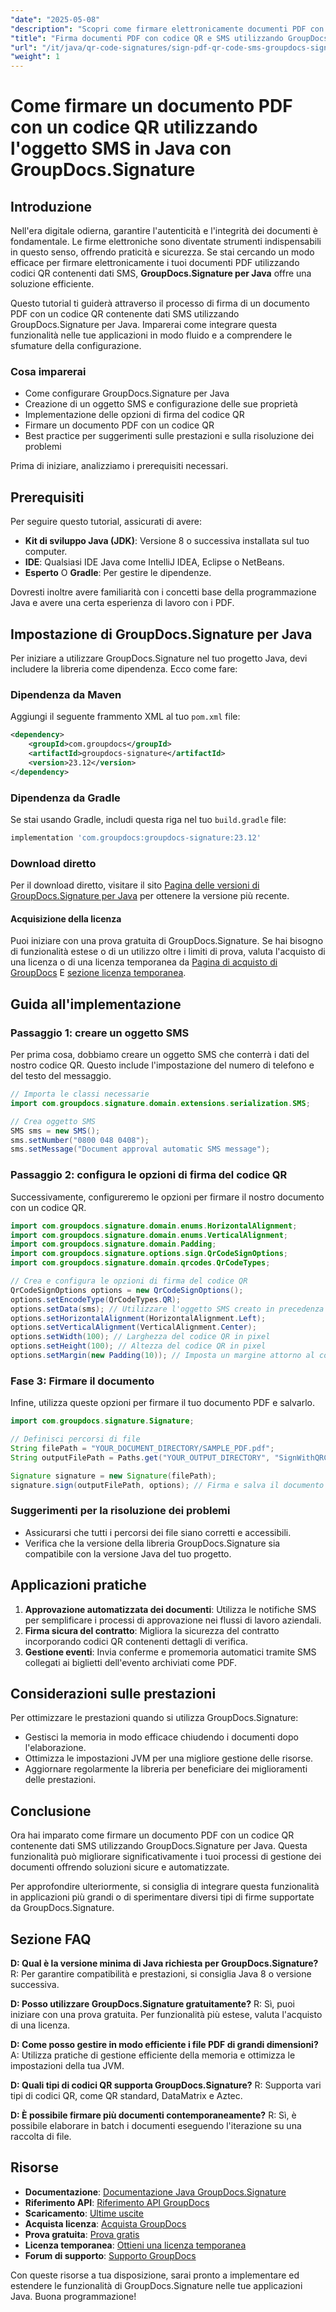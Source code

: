 ```yaml
---
"date": "2025-05-08"
"description": "Scopri come firmare elettronicamente documenti PDF con codici QR contenenti dati SMS utilizzando GroupDocs.Signature per Java. Segui questa guida passo passo per un'integrazione perfetta."
"title": "Firma documenti PDF con codice QR e SMS utilizzando GroupDocs.Signature per Java"
"url": "/it/java/qr-code-signatures/sign-pdf-qr-code-sms-groupdocs-signature-java/"
"weight": 1
---
```


# Come firmare un documento PDF con un codice QR utilizzando l'oggetto SMS in Java con GroupDocs.Signature

## Introduzione
Nell'era digitale odierna, garantire l'autenticità e l'integrità dei documenti è fondamentale. Le firme elettroniche sono diventate strumenti indispensabili in questo senso, offrendo praticità e sicurezza. Se stai cercando un modo efficace per firmare elettronicamente i tuoi documenti PDF utilizzando codici QR contenenti dati SMS, **GroupDocs.Signature per Java** offre una soluzione efficiente.

Questo tutorial ti guiderà attraverso il processo di firma di un documento PDF con un codice QR contenente dati SMS utilizzando GroupDocs.Signature per Java. Imparerai come integrare questa funzionalità nelle tue applicazioni in modo fluido e a comprendere le sfumature della configurazione.

### Cosa imparerai
- Come configurare GroupDocs.Signature per Java
- Creazione di un oggetto SMS e configurazione delle sue proprietà
- Implementazione delle opzioni di firma del codice QR
- Firmare un documento PDF con un codice QR
- Best practice per suggerimenti sulle prestazioni e sulla risoluzione dei problemi

Prima di iniziare, analizziamo i prerequisiti necessari.

## Prerequisiti
Per seguire questo tutorial, assicurati di avere:

- **Kit di sviluppo Java (JDK)**: Versione 8 o successiva installata sul tuo computer.
- **IDE**: Qualsiasi IDE Java come IntelliJ IDEA, Eclipse o NetBeans.
- **Esperto** O **Gradle**: Per gestire le dipendenze.

Dovresti inoltre avere familiarità con i concetti base della programmazione Java e avere una certa esperienza di lavoro con i PDF.

## Impostazione di GroupDocs.Signature per Java
Per iniziare a utilizzare GroupDocs.Signature nel tuo progetto Java, devi includere la libreria come dipendenza. Ecco come fare:

### Dipendenza da Maven
Aggiungi il seguente frammento XML al tuo `pom.xml` file:
```xml
<dependency>
    <groupId>com.groupdocs</groupId>
    <artifactId>groupdocs-signature</artifactId>
    <version>23.12</version>
</dependency>
```

### Dipendenza da Gradle
Se stai usando Gradle, includi questa riga nel tuo `build.gradle` file:
```gradle
implementation 'com.groupdocs:groupdocs-signature:23.12'
```

### Download diretto
Per il download diretto, visitare il sito [Pagina delle versioni di GroupDocs.Signature per Java](https://releases.groupdocs.com/signature/java/) per ottenere la versione più recente.

#### Acquisizione della licenza
Puoi iniziare con una prova gratuita di GroupDocs.Signature. Se hai bisogno di funzionalità estese o di un utilizzo oltre i limiti di prova, valuta l'acquisto di una licenza o di una licenza temporanea da [Pagina di acquisto di GroupDocs](https://purchase.groupdocs.com/buy) E [sezione licenza temporanea](https://purchase.groupdocs.com/temporary-license/).

## Guida all'implementazione
### Passaggio 1: creare un oggetto SMS
Per prima cosa, dobbiamo creare un oggetto SMS che conterrà i dati del nostro codice QR. Questo include l'impostazione del numero di telefono e del testo del messaggio.
```java
// Importa le classi necessarie
import com.groupdocs.signature.domain.extensions.serialization.SMS;

// Crea oggetto SMS
SMS sms = new SMS();
sms.setNumber("0800 048 0408");
sms.setMessage("Document approval automatic SMS message");
```
### Passaggio 2: configura le opzioni di firma del codice QR
Successivamente, configureremo le opzioni per firmare il nostro documento con un codice QR.
```java
import com.groupdocs.signature.domain.enums.HorizontalAlignment;
import com.groupdocs.signature.domain.enums.VerticalAlignment;
import com.groupdocs.signature.domain.Padding;
import com.groupdocs.signature.options.sign.QrCodeSignOptions;
import com.groupdocs.signature.domain.qrcodes.QrCodeTypes;

// Crea e configura le opzioni di firma del codice QR
QrCodeSignOptions options = new QrCodeSignOptions();
options.setEncodeType(QrCodeTypes.QR);
options.setData(sms); // Utilizzare l'oggetto SMS creato in precedenza
options.setHorizontalAlignment(HorizontalAlignment.Left);
options.setVerticalAlignment(VerticalAlignment.Center);
options.setWidth(100); // Larghezza del codice QR in pixel
options.setHeight(100); // Altezza del codice QR in pixel
options.setMargin(new Padding(10)); // Imposta un margine attorno al codice QR per una migliore visibilità
```
### Fase 3: Firmare il documento
Infine, utilizza queste opzioni per firmare il tuo documento PDF e salvarlo.
```java
import com.groupdocs.signature.Signature;

// Definisci percorsi di file
String filePath = "YOUR_DOCUMENT_DIRECTORY/SAMPLE_PDF.pdf";
String outputFilePath = Paths.get("YOUR_OUTPUT_DIRECTORY", "SignWithQRCodeSMSObject.pdf").toString();

Signature signature = new Signature(filePath);
signature.sign(outputFilePath, options); // Firma e salva il documento con il codice QR
```
### Suggerimenti per la risoluzione dei problemi
- Assicurarsi che tutti i percorsi dei file siano corretti e accessibili.
- Verifica che la versione della libreria GroupDocs.Signature sia compatibile con la versione Java del tuo progetto.

## Applicazioni pratiche
1. **Approvazione automatizzata dei documenti**: Utilizza le notifiche SMS per semplificare i processi di approvazione nei flussi di lavoro aziendali.
2. **Firma sicura del contratto**: Migliora la sicurezza del contratto incorporando codici QR contenenti dettagli di verifica.
3. **Gestione eventi**: Invia conferme e promemoria automatici tramite SMS collegati ai biglietti dell'evento archiviati come PDF.

## Considerazioni sulle prestazioni
Per ottimizzare le prestazioni quando si utilizza GroupDocs.Signature:
- Gestisci la memoria in modo efficace chiudendo i documenti dopo l'elaborazione.
- Ottimizza le impostazioni JVM per una migliore gestione delle risorse.
- Aggiornare regolarmente la libreria per beneficiare dei miglioramenti delle prestazioni.

## Conclusione
Ora hai imparato come firmare un documento PDF con un codice QR contenente dati SMS utilizzando GroupDocs.Signature per Java. Questa funzionalità può migliorare significativamente i tuoi processi di gestione dei documenti offrendo soluzioni sicure e automatizzate.

Per approfondire ulteriormente, si consiglia di integrare questa funzionalità in applicazioni più grandi o di sperimentare diversi tipi di firme supportate da GroupDocs.Signature.

## Sezione FAQ
**D: Qual è la versione minima di Java richiesta per GroupDocs.Signature?**
R: Per garantire compatibilità e prestazioni, si consiglia Java 8 o versione successiva.

**D: Posso utilizzare GroupDocs.Signature gratuitamente?**
R: Sì, puoi iniziare con una prova gratuita. Per funzionalità più estese, valuta l'acquisto di una licenza.

**D: Come posso gestire in modo efficiente i file PDF di grandi dimensioni?**
A: Utilizza pratiche di gestione efficiente della memoria e ottimizza le impostazioni della tua JVM.

**D: Quali tipi di codici QR supporta GroupDocs.Signature?**
R: Supporta vari tipi di codici QR, come QR standard, DataMatrix e Aztec.

**D: È possibile firmare più documenti contemporaneamente?**
R: Sì, è possibile elaborare in batch i documenti eseguendo l'iterazione su una raccolta di file.

## Risorse
- **Documentazione**: [Documentazione Java GroupDocs.Signature](https://docs.groupdocs.com/signature/java/)
- **Riferimento API**: [Riferimento API GroupDocs](https://reference.groupdocs.com/signature/java/)
- **Scaricamento**: [Ultime uscite](https://releases.groupdocs.com/signature/java/)
- **Acquista licenza**: [Acquista GroupDocs](https://purchase.groupdocs.com/buy)
- **Prova gratuita**: [Prova gratis](https://releases.groupdocs.com/signature/java/)
- **Licenza temporanea**: [Ottieni una licenza temporanea](https://purchase.groupdocs.com/temporary-license/)
- **Forum di supporto**: [Supporto GroupDocs](https://forum.groupdocs.com/c/signature/)

Con queste risorse a tua disposizione, sarai pronto a implementare ed estendere le funzionalità di GroupDocs.Signature nelle tue applicazioni Java. Buona programmazione!